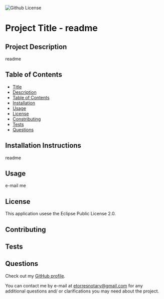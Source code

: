 
![Github License](https://img.shields.io/badge/License-Eclipse_Public_License_2.0-brightgreen)

# Project Title - readme

## Project Description

readme

## Table of Contents
* [Title](#project-title)
* [Description](#project-description)
* [Table of Contents](#table-of-congents)
* [Installation](#installation-instructions)
* [Usage](#usage)
* [License](#license)
* [Constributing](#contributing)
* [Tests](#tests)
* [Questions](#questios)

## Installation Instructions

readme

## Usage 

e-mail me

## License

This application usese the Eclipse Public License 2.0.

## Contributing

## Tests

## Questions

Check out my [GitHub profile](https://github.com/etorres-revature).

You can contact me by e-mail at etorresnotary@gmail.com for any additional questions and/ or clarifications you may need about the project.
